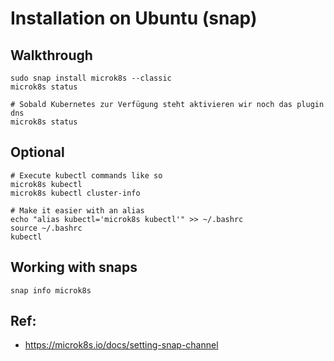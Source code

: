# Installation on Ubuntu (snap)

## Walkthrough

```
sudo snap install microk8s --classic
microk8s status

# Sobald Kubernetes zur Verfügung steht aktivieren wir noch das plugin dns
microk8s status
```

## Optional

```
# Execute kubectl commands like so 
microk8s kubectl
microk8s kubectl cluster-info

# Make it easier with an alias 
echo "alias kubectl='microk8s kubectl'" >> ~/.bashrc
source ~/.bashrc
kubectl

```
## Working with snaps 

```
snap info microk8s 

```

## Ref:

  * https://microk8s.io/docs/setting-snap-channel
